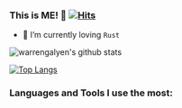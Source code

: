 ### This is ME! 👋 [![Hits](https://hits.seeyoufarm.com/api/count/incr/badge.svg?url=https%3A%2F%2Fgithub.com%2Fwarrengalyen&count_bg=%2379C83D&title_bg=%23555555&icon=&icon_color=%23E7E7E7&title=hits&edge_flat=false)](https://hits.seeyoufarm.com)

- 🌱 I’m currently loving `Rust`

![warrengalyen's github stats](https://github-readme-stats.vercel.app/api?username=warrengalyen&show_icons=true&include_all_commits=true&count_private=true)

[![Top Langs](https://github-readme-stats.vercel.app/api/top-langs/?username=warrengalyen)]((https://github.com/anuraghazra/github-readme-stats))

### Languages and Tools I use the most:

<link rel="stylesheet" href="https://cdn.jsdelivr.net/gh/devicons/devicon@master/devicon.min.css">

<i alt="VS Code" class="devicon-visualstudio-plain colored" style="height: 26px;"></i>
<i alt="WebStorm" class="devicon-webstorm-plain colored"></i>
<i alt="PHPStorm" class="devicon-phpstorm-plain colored"></i>
<i alt="Docker" class="devicon-docker-plain colored"></i>

<i alt="Javascript" class="devicon-javascript-plain colored"></i>
<i alt="Typescript" class="devicon-typescript-plain colored"></i>
<i alt="C#" class="devicon-csharp-plain colored"></i>
<i alt="C++" class="devicon-cplusplus-plain colored"></i>
<i alt="PHP" class="devicon-php-plain colored"></i>

